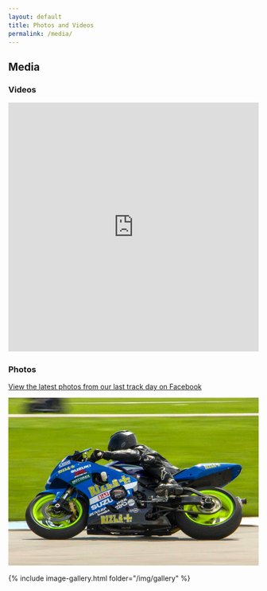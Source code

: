 ```yaml
---
layout: default
title: Photos and Videos
permalink: /media/
---
```


## Media

### Videos

<iframe width="100%" height="500px" src="https://www.youtube.com/embed/04iVIVKCyrg" frameborder="0" allow="accelerometer; autoplay; encrypted-media; gyroscope; picture-in-picture" allowfullscreen></iframe>

### Photos

[View the latest photos from our last track day on Facebook](https://www.facebook.com/groups/kwsportracing/photos/?filter=albums)

[![](/img/photos.jpg)](https://www.facebook.com/groups/kwsportracing/photos/?filter=albums)

{% include image-gallery.html folder="/img/gallery" %}
